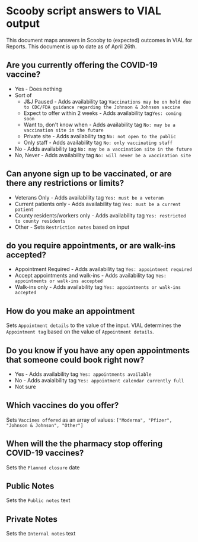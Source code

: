 # Scooby script answers to VIAL output

This document maps answers in Scooby to (expected) outcomes in VIAL for Reports. This document is up to date as of April 26th.

## Are you currently offering the COVID-19 vaccine?

- Yes - Does nothing
- Sort of
  - J&J Paused - Adds availability tag `Vaccinations may be on hold due to CDC/FDA guidance regarding the Johnson & Johnson vaccine`
  - Expect to offer within 2 weeks - Adds availability tag`Yes: coming soon`
  - Want to, don't know when - Adds availability tag `No: may be a vaccination site in the future`
  - Private site - Adds availability  tag `No: not open to the public`
  - Only staff - Adds availability tag `No: only vaccinating staff`
- No - Adds availability tag `No: may be a vaccination site in the future`
- No, Never - Adds availability tag `No: will never be a vaccination site`

## Can anyone sign up to be vaccinated, or are there any restrictions or limits?

- Veterans Only - Adds availability tag `Yes: must be a veteran`
- Current patients only - Adds availability tag `Yes: must be a current patient`
- County residents/workers only - Adds availability tag `Yes: restricted to county residents`
- Other - Sets `Restriction notes` based on input

## do you require appointments, or are walk-ins accepted?

- Appointment Required - Adds availability tag `Yes: appointment required`
- Accept appointments and walk-ins - Adds availability tag `Yes: appointments or walk-ins accepted`
- Walk-ins only - Adds availability tag `Yes: appointments or walk-ins accepted`

## How do you make an appointment

Sets `Appointment details` to the value of the input. VIAL determines the `Appointment tag` based on the value of `Appointment details`.

## Do you know if you have any open appointments that someone could book right now?

- Yes - Adds availability tag `Yes: appointments available`
- No - Adds avaialbility tag `Yes: appointment calendar currently full`
- Not sure

## Which vaccines do you offer?

Sets `Vaccines offered` as an array of values: `["Moderna", "Pfizer", "Johnson & Johnson", "Other"]`

## When will the the pharmacy stop offering COVID-19 vaccines?

Sets the `Planned closure` date

## Public Notes

Sets the `Public notes` text

## Private Notes

Sets the `Internal notes` text